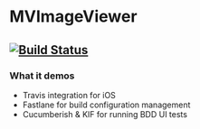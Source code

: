 # MVImageViewer

[![Build Status](https://travis-ci.org/mvandervelden/MVImageViewer.svg?branch=master)](https://travis-ci.org/mvandervelden/MVImageViewer)
--------------

### What it demos

* Travis integration for iOS
* Fastlane for build configuration management
* Cucumberish & KIF for running BDD UI tests
